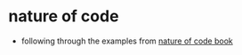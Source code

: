 # nature of code

- following through the examples from [nature of code book](https://natureofcode.com/)
